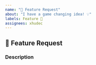 ```yaml
---
name: "🚀 Feature Request"
about: "I have a game changing idea! 💡"
labels: Feature 🚀
assignees: xhudec
---
```


## 🚀 Feature Request

### Description

<!-- Here you can describe your idea -->
